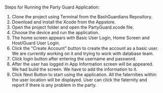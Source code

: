 Steps for Running the Party Guard Application:
 
1) Clone the project using Terminal from the BashGuardians Repository.
2) Download and Install the Xcode from the Appstore.
3) Open the project folder and open the PartyGuard.xcode file.
4) Choose the device and run the application. 
5) The home screen appears with Basic User Login, Home Screen and Host/Guard User Login.
6) Click the "Create Account" button to create the account as a basic user. We are currently working on    it and trying to work with database team.
7) Click login button after entering the username and password. 
8) After the user has logged in App Information screen will be appeared. We had build the screen. We  have to add the information to it.
9) Click Next Button to start using the application. All the faternities within the user location will    be displayed. User can click the faternity and report if there is any problem in the party. 
 